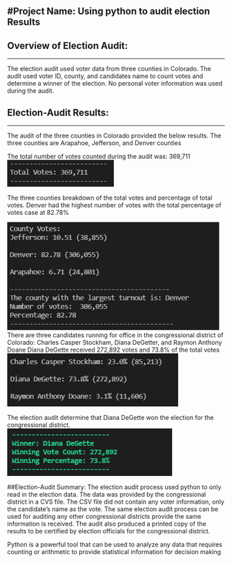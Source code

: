 #Project Name: Using python to audit election Results
---
## Overview of Election Audit: 
---
The election audit used voter data from three counties in Colorado.  The audit used voter ID, county, and 
candidates name to count votes and determine a winner of the election.  No personal voter information was 
used during the audit.  

## Election-Audit Results: 
---
The audit of the three counties in Colorado provided the below results. 
The three counties are Arapahoe, Jefferson, and Denver counties

The total number of votes counted during the audit was: 369,711 
![Total Votes counted during audit](/resources/total_votes.PNG) 

The three counties breakdown of the total votes and percentage of total votes.  Denver had the highest 
number of votes with the total percentage of votes case at 82.78% 

![Votes by county and percentage of total votes counted during audit](/resources/county_total_votes.PNG) 
There are three candidates running for office in the congressional district of Colorado: 
Charles Casper Stockham, Diana DeGetter, and Raymon Anthony Doane
Diana DeGette received 272,892 votes and 73.8% of the total votes
![Votes by candidate and percentage of votes counted during audit](/resources/candidate_votes.PNG) 

The election audit determine that Diana DeGette won the election for the congressional district. 
![Winning candidate for three counties congressional district from audit](/resources/winning_candidate.PNG) 

##Election-Audit Summary: 
The election audit process used python to only read in the election data.  The data 
was provided by the congressional district in a CVS file.  The CSV file did not contain any voter information, 
only the candidate’s name as the vote.  The same election audit process can be used for auditing any other 
congressional districts provide the same information is received.  The audit also produced a printed copy of 
the results to be certified by election officials for the congressional district.

Python is a powerful tool that can be used to analyze any data that requires counting or arithmetic to 
provide statistical information for decision making  

